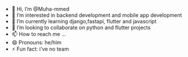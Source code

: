 - 👋 Hi, I’m @Muha-mmed
- 👀 I’m interested in backend development and mobile app development
- 🌱 I’m currently learning django,fastapi, flutter and javascript
- 💞️ I’m looking to collaborate on python and flutter projects
- 📫 How to reach me ...
- 😄 Pronouns: he/him
- ⚡ Fun fact: i've no team

